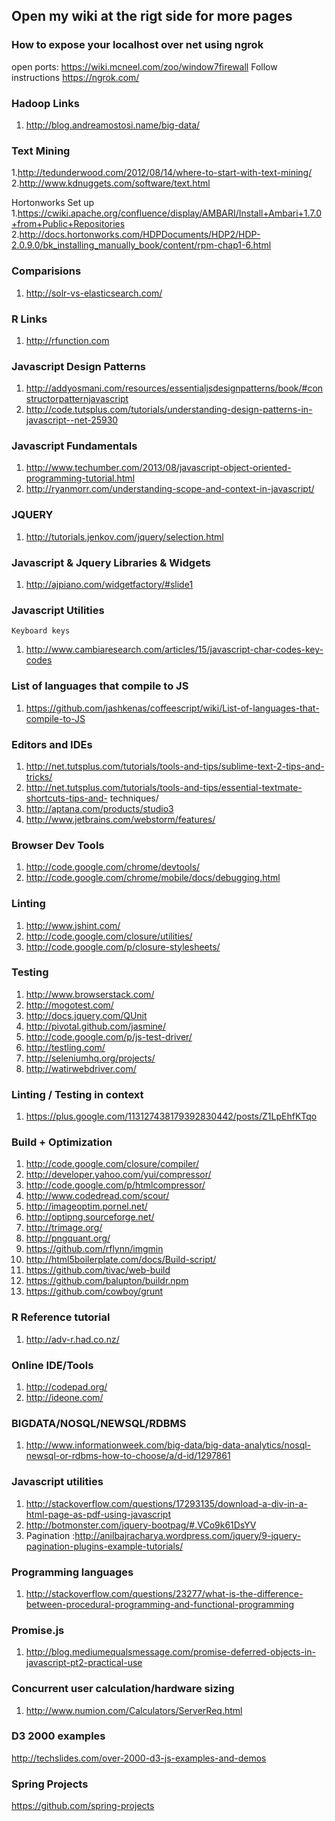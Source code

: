 ## Open my wiki at the rigt side for more pages

### How to expose your localhost over net using ngrok

open ports:
https://wiki.mcneel.com/zoo/window7firewall
Follow instructions 
https://ngrok.com/


### Hadoop Links
1.  http://blog.andreamostosi.name/big-data/

### Text Mining
1.http://tedunderwood.com/2012/08/14/where-to-start-with-text-mining/
2.http://www.kdnuggets.com/software/text.html

Hortonworks Set up
1.https://cwiki.apache.org/confluence/display/AMBARI/Install+Ambari+1.7.0+from+Public+Repositories
2.http://docs.hortonworks.com/HDPDocuments/HDP2/HDP-2.0.9.0/bk_installing_manually_book/content/rpm-chap1-6.html

### Comparisions
1.  http://solr-vs-elasticsearch.com/

### R Links
1.  http://rfunction.com

### Javascript Design Patterns
1.  http://addyosmani.com/resources/essentialjsdesignpatterns/book/#constructorpatternjavascript
2.  http://code.tutsplus.com/tutorials/understanding-design-patterns-in-javascript--net-25930

### Javascript Fundamentals
1. http://www.techumber.com/2013/08/javascript-object-oriented-programming-tutorial.html
2. http://ryanmorr.com/understanding-scope-and-context-in-javascript/
### JQUERY 
1. http://tutorials.jenkov.com/jquery/selection.html

### Javascript & Jquery Libraries & Widgets
1.  http://ajpiano.com/widgetfactory/#slide1

### Javascript Utilities
    Keyboard keys
1.  http://www.cambiaresearch.com/articles/15/javascript-char-codes-key-codes
### List of languages that compile to JS
1.  https://github.com/jashkenas/coffeescript/wiki/List-of-languages-that-compile-to-JS

### Editors and IDEs

1. http://net.tutsplus.com/tutorials/tools-and-tips/sublime-text-2-tips-and-tricks/
2. http://net.tutsplus.com/tutorials/tools-and-tips/essential-textmate-shortcuts-tips-and- 
   techniques/
3. http://aptana.com/products/studio3
4. http://www.jetbrains.com/webstorm/features/

### Browser Dev Tools

1. http://code.google.com/chrome/devtools/
2. http://code.google.com/chrome/mobile/docs/debugging.html

### Linting

1. http://www.jshint.com/
2. http://code.google.com/closure/utilities/
3. http://code.google.com/p/closure-stylesheets/

### Testing

1. http://www.browserstack.com/
2. http://mogotest.com/
3. http://docs.jquery.com/QUnit
4. http://pivotal.github.com/jasmine/
5. http://code.google.com/p/js-test-driver/
6. http://testling.com/
7. http://seleniumhq.org/projects/
8. http://watirwebdriver.com/

###  Linting / Testing in context

1. https://plus.google.com/113127438179392830442/posts/Z1LpEhfKTqo

###  Build + Optimization
1. http://code.google.com/closure/compiler/
2. http://developer.yahoo.com/yui/compressor/
3. http://code.google.com/p/htmlcompressor/
4. http://www.codedread.com/scour/
5. http://imageoptim.pornel.net/
6. http://optipng.sourceforge.net/
7. http://trimage.org/
8. http://pngquant.org/
9. https://github.com/rflynn/imgmin
10. http://html5boilerplate.com/docs/Build-script/
11. https://github.com/tivac/web-build
12. https://github.com/balupton/buildr.npm
13. https://github.com/cowboy/grunt

### R Reference tutorial
1.  http://adv-r.had.co.nz/

### Online IDE/Tools
1.  http://codepad.org/
2.  http://ideone.com/
### BIGDATA/NOSQL/NEWSQL/RDBMS
1.  http://www.informationweek.com/big-data/big-data-analytics/nosql-newsql-or-rdbms-how-to-choose/a/d-id/1297861

### Javascript utilities
1.  http://stackoverflow.com/questions/17293135/download-a-div-in-a-html-page-as-pdf-using-javascript
2.  http://botmonster.com/jquery-bootpag/#.VCo9k61DsYV
4. Pagination :http://anilbajracharya.wordpress.com/jquery/9-jquery-pagination-plugins-example-tutorials/

### Programming languages
1.  http://stackoverflow.com/questions/23277/what-is-the-difference-between-procedural-programming-and-functional-programming

### Promise.js
1.  http://blog.mediumequalsmessage.com/promise-deferred-objects-in-javascript-pt2-practical-use

### Concurrent user calculation/hardware sizing
1. http://www.numion.com/Calculators/ServerReq.html

### D3 2000 examples
http://techslides.com/over-2000-d3-js-examples-and-demos

### Spring Projects
https://github.com/spring-projects



